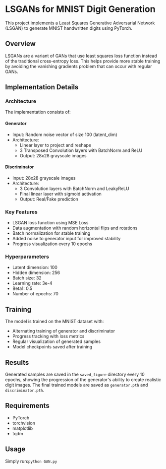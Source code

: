 # LSGANs for MNIST Digit Generation

This project implements a Least Squares Generative Adversarial Network (LSGAN) to generate MNIST handwritten digits using PyTorch.

## Overview

LSGANs are a variant of GANs that use least squares loss function instead of the traditional cross-entropy loss. This helps provide more stable training by avoiding the vanishing gradients problem that can occur with regular GANs.

## Implementation Details

### Architecture

The implementation consists of:

#### Generator
- Input: Random noise vector of size 100 (latent_dim)
- Architecture:
  - Linear layer to project and reshape
  - 3 Transposed Convolution layers with BatchNorm and ReLU
  - Output: 28x28 grayscale images

#### Discriminator  
- Input: 28x28 grayscale images
- Architecture:
  - 3 Convolution layers with BatchNorm and LeakyReLU
  - Final linear layer with sigmoid activation
  - Output: Real/Fake prediction

### Key Features

- LSGAN loss function using MSE Loss
- Data augmentation with random horizontal flips and rotations
- Batch normalization for stable training
- Added noise to generator input for improved stability
- Progress visualization every 10 epochs

### Hyperparameters

- Latent dimension: 100
- Hidden dimension: 256 
- Batch size: 32
- Learning rate: 3e-4
- Beta1: 0.5
- Number of epochs: 70

## Training

The model is trained on the MNIST dataset with:
- Alternating training of generator and discriminator
- Progress tracking with loss metrics
- Regular visualization of generated samples
- Model checkpoints saved after training

## Results

Generated samples are saved in the `saved_figure` directory every 10 epochs, showing the progression of the generator's ability to create realistic digit images. The final trained models are saved as `generator.pth` and `discriminator.pth`.

## Requirements

- PyTorch
- torchvision
- matplotlib
- tqdm

## Usage

Simply run:`python GAN.py`

